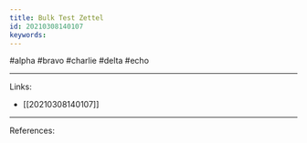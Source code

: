 ```yaml
---
title: Bulk Test Zettel
id: 20210308140107
keywords:
---
```

#alpha #bravo #charlie #delta #echo

---
Links:

- [[20210308140107]]

---
References:
